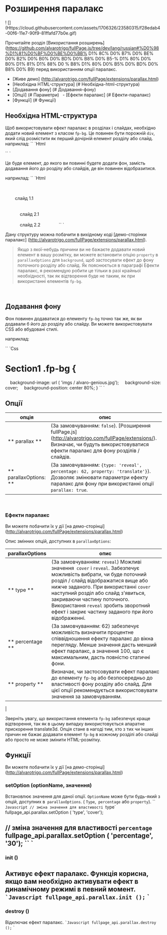 # Розширення паралакс

! [] (Https://cloud.githubusercontent.com/assets/1706326/23580315/f28edab4-00f6-11e7-90f9-81ffafd77b0e.gif)

Прочитайте розділ [Використання розширень] (https://github.com/alvarotrigo/fullPage.js/tree/dev/lang/russian#%D0%98%D1%81%D0%BF%D0%BE%D0%BB% D1% 8C% D0% B7% D0% BE% D0% B2% D0% B0% D0% BD% D0% B8% D0% B5-% D1% 80% D0% B0% D1% 81% D1% 88% D0 % B8% D1% 80% D0% B5% D0% BD% D0% B8% D0% B9) перед використанням опції паралакс.
- [Живе демо] (http://alvarotrigo.com/fullPage/extensions/parallax.html)
- [Необхідна HTML-структура] (# Необхідна-html-структура)
- [Додавання фону] (# Додавання-фону)
- [Опції] (# Параметри)
  - [Ефекти паралакс] (# Ефекти-паралакс)
- [Функції] (# Функції)

## Необхідна HTML-структура
Щоб використовувати ефект паралакс в розділах і слайдах, необхідно додати новий елемент з класом `fp-bg`. Це повинен бути порожній `div`, який слід розмістити як перший дочірній елемент розділу або слайд. наприклад:
`` `Html
<Div class = "fp-bg"> </ div>
`` `

Це буде елемент, до якого ви повинні будете додати фон, замість додавання його до розділу або слайдів, де він повинен відобразитися.

наприклад:
`` `Html
<Div id = "fullpage">
    <Div class = "section" id = "section1">
        <Div class = "fp-bg"> </ div>
        слайд 1.1
    </ Div>
    <Div class = "section" id = "section2">
        <Div class = "slide" id = "slide2-1">
            <Div class = "fp-bg"> </ div>
            слайд 2.1
        </ Div>
        <Div class = "slide" id = "slide2-2">
            <Div class = "fp-bg"> </ div>
            слайд 2.2
        </ Div>
    </ Div>
</ Div>
`` `

Дану структуру можна побачити в вихідному коді [демо-сторінки паралакс] (http://alvarotrigo.com/fullPage/extensions/parallax.html).

> Якщо з якої-небудь причини ви не бажаєте додавати новий елемент в вашу розмітку, ви можете встановити опцію `property` в` parallaxOptions` для `background`, щоб застосувати ефект до фону поточного розділу або слайд.
> Як пояснюється в параграфі Ефекти паралакс, я рекомендую робити це тільки в разі крайньої необхідності, так як відтворення буде не таким, як при використанні елементів `fp-bg`.

<br>

## Додавання фону
Фон повинен додаватися до елементу `fp-bg` точно так же, як ви додавали б його до розділу або слайду.
Ви можете використовувати CSS або вбудовані стилі.

наприклад:

`` `Css
# Section1 .fp-bg {
    background-image: url ( 'imgs / alvaro-genious.jpg');
    background-size: cover;
    background-position: center 80%;
}
`` `
## Опції

| опція | опис |
| ------------- | ------------- |
| ** parallax ** | (За замовчуванням: `false`). [Розширення fullPage.js] (http://alvarotrigo.com/fullPage/extensions/). Визначає, чи будуть використовуватися ефекти паралакс для фону розділів / слайдів. |
| ** parallaxOptions: ** | (За замовчуванням: `{type: 'reveal', percentage: 62, property: 'translate'}`). Дозволяє змінювати параметри ефекту паралакс для фону при використанні опції `parallax: true`. |
<br>

### Ефекти паралакс
Ви можете побачити їх у дії [на демо-сторінці] (http://alvarotrigo.com/fullPage/extensions/parallax.html)

Опис змінних опцій, доступних в `parallaxOptions`:

| parallaxOptions | опис |
| ------------- | ------------- |
| ** type ** | (За замовчуванням: `reveal`) Можливі значення` cover` і `reveal`. Забезпечує можливість вибрати, чи буде поточний розділ / слайд відображатися вище або нижче заданого. При використанні `cover` наступний розділ або слайд з'явиться, закриваючи частину поточного. Використання `reveal` зробить зворотний ефект і закриє частину заданого при його відображенні. |
| ** percentage ** | (За замовчуванням: 62) забезпечує можливість визначити процентне співвідношення ефекту паралакс до вікна перегляду. Менше значення дасть менший ефект паралакс, а значення 100, що є максимальним, дасть повністю статичні фони. |
| ** property ** | Визначає, чи застосовувати ефект паралакс до елементу `fp-bg` або безпосередньо до властивості фону розділу або слайд. Для цієї опції рекомендується використовувати значення за замовчуванням.
|

Зверніть увагу, що використання елемента `fp-bg` забезпечує краще відтворення, так як в цьому випадку використовується апаратне прискорення translate3d. Опція стане в нагоді тим, хто з тих чи інших причин не бажає додавати елемент `fp-bg` в кожному розділі або слайді або просто не може змінити HTML-розмітку.

## Функції
Ви можете побачити їх у дії [на демо-сторінці] (http://alvarotrigo.com/fullPage/extensions/parallax.html)

### setOption (optionName, значення)
Встановлює значення для даної опції. `OptionName` може бути будь-який з опцій, доступних в` parallaxOptions`. ( `Type`,` percentage` або `property`).
`` `Javascript
// зміна значення для властивості `type`
fullpage_api.parallax.setOption ( 'type', 'cover');

// зміна значення для властивості `percentage`
fullpage_api.parallax.setOption ( 'percentage', '30');
`` `
---

### init ()
Активує ефект паралакс. Функція корисна, якщо вам необхідно активувати ефект в динамічному режимі в певний момент.
`` `Javascript
fullpage_api.parallax.init ();
`` `
---
### destroy ()
Відключає ефект паралакс.
`` `Javascript
fullpage_api.parallax.destroy ();
`` ` 
